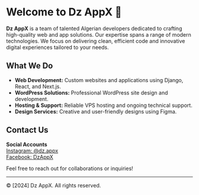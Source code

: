 # Welcome to Dz AppX 🚀

**Dz AppX** is a team of talented Algerian developers dedicated to crafting high-quality web and app solutions. Our expertise spans a range of modern technologies. We focus on delivering clean, efficient code and innovative digital experiences tailored to your needs.

## What We Do

- **Web Development:** Custom websites and applications using Django, React, and Next.js.
- **WordPress Solutions:** Professional WordPress site design and development.
- **Hosting & Support:** Reliable VPS hosting and ongoing technical support.
- **Design Services:** Creative and user-friendly designs using Figma.

## Contact Us

**Social Accounts**  
[Instagram: @dz.appx](https://www.instagram.com/dz.appx)  
[Facebook: DzAppX](https://www.facebook.com/profile.php?id=61558928312411)  

Feel free to reach out for collaborations or inquiries!

---

© [2024] Dz AppX. All rights reserved.
